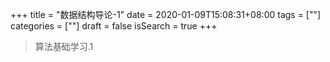 +++
title = "数据结构导论-1"
date = 2020-01-09T15:08:31+08:00
tags = [""]
categories = [""]
draft = false
isSearch = true
+++

> 算法基础学习.1


